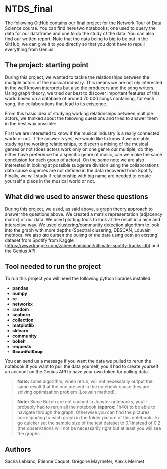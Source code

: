 # NTDS_final
The following GitHub contains our final project for the Network Tour of Data Science course. You can find here two notebooks; one used to query the data for our dataframe and one to do the study of the data. You can also find our written report. Note that the data being to big to be put in the GitHub, we can give it to you directly so that you dont have to repull everything from Genius

## The project: starting point

During this project, we wanted to tackle the relationships between the multiple actors of the musical industry. This means we are not oly interested in the well known interprets but also the producers and the song writers. Using graph theory, we tried our best to discover important features of this world based on a database of around 70 000 songs containing, for each song, the collaborations that lead to its existence.
    
From this basic idea of studying working relationships between multiple actors, we thinked about the following questions and tried to answer them in the best way possible:

First we are interested to know if the musical industry is a really connected world or not. If the answer is yes, we would like to know if we are able, studying the working relationships, to discern a mixing of the musical genres or not (does actors work only on one genre our multiple, do they either have preference for a specific genre of music, can we make the same conclusion for each group of actors). On the same note we are also interested in looking at possible subgenre division using the collaborations data cause sugenres are not defined in the data recovered from Spotify. Finally, we will study if relationship with big name are needed to create yourself a place in the musical world or not.

## What did we used to answer these questions

During this project, we used, as said above, a graph theory approach to answer the questions above. We created a matrix representation (adjacency matrix) of our data. We used plotting tools to look at the result in a nice and interactive way. We used clustering/community detection algorithm to look into the graph with more depths (Spectral clusering, DBSCAN, Louvain method).
We also did ourself the pulling of the data using both an existing dataset from Spotify from Kaggle (https://www.kaggle.com/zaheenhamidani/ultimate-spotify-tracks-db) and the Genius API.

## Tool needed to run the project

To run this project you will need the following python libraries installed:
- **pandas** 
- **numpy** 
- **re** 
- **networkx** 
- **random**
- **seaborn** 
- **collection** 
- **matplotlib**
- **sklearn** 
- **community** 
- **bokeh** 
- **requests**
- **BeautifulSoup**

You can send us a message if you want the data we pulled to rerun the notebook.If you want to pull the data yourself, you'll had to create yourself an account on the Genius API to have your own token for pulling data.
    
> **Note:** some algorithm, when rerun, will not necessarily output the same result that the one present in the notebook cause they are solving optimization problem (Louvain method).

> **Note:** Since Bokeh are not cached in Jupyter notebooks, you'll probably had to rerun all the notebook (**approx:** 1h40) to be able to navigate through the graph. Otherwise you can find the pictures correspoding to each graph in the folder picture of this notebook. To go quicker set the sample size of the test dataset to 0.1 instead of 0.2 (the observations will not be necessarily right but at least you will see the graphs.

## Authors

Sacha Leblanc, Etienne Caquot, Grégoire Mayrhefer, Alexis Mermet